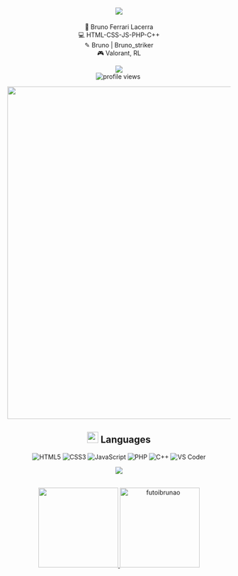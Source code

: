 <h1 align="center">
  <a href="https://github.com/DenverCoder1/readme-typing-svg"><img src="https://readme-typing-svg.herokuapp.com?font=Consolas&color=cyan&size=25&center=true&vCenter=true&width=600&height=100&lines=bruno..&hearts;++;web+developer,;Love+to+explore+the+dev-verse..<3"></a>
</h1>
<div align="center">
👤 Bruno Ferrari Lacerra <br />
💻 HTML-CSS-JS-PHP-C++ <br />
✎ Bruno | Bruno_striker <br />
🎮 Valorant, RL <br />


 


<a href="https://www.instagram.com/brlacerra/" target="_blank"><img src="https://img.shields.io/badge/Instagram-E4405F?style=for-the-badge&logo=instagram&logoColor=white" target="_blank"></a><br>
 ![profile views](https://komarev.com/ghpvc/?username=futoibrunao&color=00BFFF&style=flat-square)&nbsp;
<div/>


 <p align="center">
<img width="750" src="https://xlncad.com/wp-content/uploads/2019/07/Digital-Rain.gif" />
</p>
 
## <img src="https://media2.giphy.com/media/QssGEmpkyEOhBCb7e1/giphy.gif?cid=ecf05e47a0n3gi1bfqntqmob8g9aid1oyj2wr3ds3mg700bl&rid=giphy.gif" width ="25"><b> Languages</b>
![HTML5](https://img.shields.io/badge/HTML5%20-%23E34F26.svg?style=for-the-badge&logo=html5&logoColor=white)
![CSS3](https://img.shields.io/badge/CSS%20-%231572B6.svg?style=for-the-badge&logo=css3&logoColor=white)
![JavaScript](https://img.shields.io/badge/JavaScript%20-%23F7DF1E.svg?style=for-the-badge&logo=javascript&logoColor=black)
![PHP](https://img.shields.io/badge/PHP%20-777BB3.svg?style=for-the-badge&logo=php&logoColor=black)
![C++](https://img.shields.io/badge/C++%20-%2300599C.svg?style=for-the-badge&logo=c%2B%2B&logoColor=white)
![VS Coder](https://img.shields.io/badge/Visual%20Studio%20Code-0078d7.svg?style=for-the-badge&logo=visual-studio-code&logoColor=white)

 
 <img src="https://user-images.githubusercontent.com/73097560/115834477-dbab4500-a447-11eb-908a-139a6edaec5c.gif"><br><br>
<div>
<a href="https://github.com/futoibrunao">
  
  <img src="https://github-readme-stats.vercel.app/api?username=futoibrunao&include_all_commits=true&count_private=true&show_icons=true&line_height=20&title_color=00BFFF&icon_color=2234AE&text_color=000000&bg_color=0,000000,0000FF,00008B" height="180em"/>
  <img src="https://github-readme-stats.vercel.app/api/top-langs?username=futoibrunao&show_icons=true&locale=en&layout=compact&line_height=20&title_color=00BFFF&icon_color=2234AE&text_color=D3D3D3&bg_color=0,000000,0000FF,00008B" height="180em"  alt="futoibrunao"/>
  </a>
</div>
 
  
 
